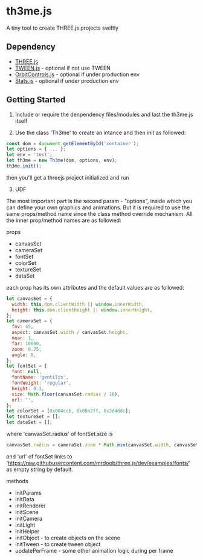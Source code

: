 # th3me.js
A tiny tool to create THREE.js projects swiftly

## Dependency
* [THREE.js](three)
* [TWEEN.js](tween) - optional if not use TWEEN
* [OrbitControls.js](orbit) - optional if under production env
* [Stats.js](stats) - optional if under production env

## Getting Started
1. Include or require the denpendency files/modules and last the th3me.js itself

2. Use the class 'Th3me' to create an intance and then init as followed:
```javascript
const dom = document.getElementById('container');
let options = { ... };
let env = 'test';
let th3me = new Th3me(dom, options, env);
th3me.init();
```
then you'll get a threejs project initialized and run

3. UDF

The most important part is the second param - "options", inside which you can define your own graphics and animations. But it is required to use the same props/method name since the class method override mechanism. All the inner prop/method names are as followed:

props
* canvasSet
* cameraSet
* fontSet
* colorSet
* textureSet
* dataSet

each prop has its own attributes and the default values are as followed:
```javascript
let canvasSet = {
  width: this.dom.clientWidth || window.innerWidth,
  height: this.dom.clientHeight || window.innerHeight,
};
let cameraSet = {
  fov: 45,
  aspect: canvasSet.width / canvasSet.height,
  near: 1,
  far: 10000,
  zoom: 0.75,
  angle: 0,
};
let fontSet = {
  font: null,
  fontName: 'gentilis',
  fontWeight: 'regular',
  height: 0.1,
  size: Math.floor(canvasSet.radius / 10),
  url: '',
};
let colorSet = [0x004ccb, 0x00a2ff, 0x2d4ddc];
let textureSet = [];
let dataSet = [];
```
where 'canvasSet.radius' of fontSet.size is
```javascript
canvasSet.radius = cameraSet.zoom * Math.min(canvasSet.width, canvasSet.height) / 2;
```
and 'url' of fontSet links to 'https://raw.githubusercontent.com/mrdoob/three.js/dev/examples/fonts/' as empty string by default.

methods
* initParams
* initData
* initRenderer
* initScene
* initCamera
* initLight
* initHelper
* initObject - to create objects on the scene
* initTween - to create tween object
* updatePerFrame - some other animation logic during per frame



[three]: https://cdnjs.cloudflare.com/ajax/libs/three.js/84/three.min.js
[tween]: https://cdnjs.cloudflare.com/ajax/libs/tween.js/16.6.0/Tween.min.js
[orbit]:https://threejs.org/examples/js/controls/OrbitControls.js
[stats]: https://threejs.org/examples/js/libs/stats.min.js